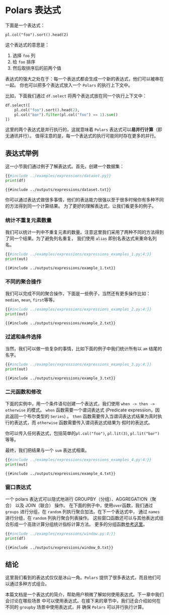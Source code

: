 # Polars 表达式

下面是一个表达式：

`pl.col("foo").sort().head(2)`

这个表达式的意思是：

1. 选择 `foo` 列
1. 给 `foo` 排序
1. 然后取排序后的前两个值

表达式的强大之处在于：每一个表达式都会生成一个新的表达式，他们可以被串在一起。
你也可以把多个表达式放入一个 `Polars` 的执行上下文中。

比如，下面我们通过 `df.select` 将两个表达式放在同一个执行上下文中：

```python
df.select([
    pl.col("foo").sort().head(2),
    pl.col("bar").filter(pl.col("foo") == 1).sum()
])
```

这里的两个表达式是并行执行的，这就意味着 `Polars` 表达式可以**易并行计算**（即无通讯并行）。
值得注意的是，每一个表达式的执行可能同时存在更多的并行。

## 表达式举例

这一小节我们通过例子了解表达式。首先，创建一个数据集：

```python
{{#include ../examples/expressions/dataset.py}}
print(df)
```

```text
{{#include ../outputs/expressions/dataset.txt}}
```

你可以通过表达式做很多事情，他们的表达能力很强以至于很多时候你有多种不同的方法得到同一个计算结果。
为了更好的理解表达式，让我们看更多的例子。

### 统计不重复元素数量

我们可以统计一列中不重复元素的数量。注意这里我们采用了两种不同的方法得到了同一个结果。为了避免列名重复，
我们使用 `alias` 即别名表达式来重命名列名。

```python
{{#include ../examples/expressions/expressions_examples_1.py:4:}}
print(out)
```

```text
{{#include ../outputs/expressions/example_1.txt}}
```

### 不同的聚合操作

我们可以完成不同的聚合操作，下面是一些例子，当然还有更多操作比如：`median`, `mean`, `first`等等。

```python
{{#include ../examples/expressions/expressions_examples_2.py:4:}}
print(out)
```

```text
{{#include ../outputs/expressions/example_2.txt}}
```

### 过滤和条件选择

当然，我们可以做一些复杂的事情，比如下面的例子中我们统计所有以 `am` 结尾的名字。

```python
{{#include ../examples/expressions/expressions_examples_3.py:4:}}
print(out)
```

```text
{{#include ../outputs/expressions/example_3.txt}}
```

### 二元函数和修改

下面的实例中，用一个条件语句创建一个表达式，我们使用 `when -> then -> otherwise` 的模式。
`when` 函数需要一个谓词表达式 (Predicate expression，因此返回一个布尔类型的 `Series`) 。
`then` 函数需要传入当谓词表达式结果为真时执行的表达式，而 `otherwise` 函数需要传入谓词表达式结果为
假时的表达式。

你可以传入任何表达式，包括简单的`pl.col("foo")`, `pl.lit(3)`, `pl.lit("bar")`等等。

最终，我们把结果与一个 `sum` 表达式相乘。

```python
{{#include ../examples/expressions/expressions_examples_4.py:4:}}
print(out)
```

```text
{{#include ../outputs/expressions/example_4.txt}}
```

### 窗口表达式

一个 polars 表达式可以隐式地进行 GROUPBY（分组）、AGGREGATION（聚合） 以及 JOIN（联合） 操作。
在下面的例子中，使用`over`函数，我们通过 `groups` 进行分组，在 `random` 列执行聚合加法。在下一个表达式中，
通过 `names` 进行分组，在 `random` 列执行聚合列表操作。
这些窗口函数还可以与其他表达式组合形成一个高效计算分组统计指标计算方法。
更多的分组函数[参考这里](POLARS_PY_REF_GUIDE/expression.html#aggregation)。

```python
{{#include ../examples/expressions/window.py:4:}}
print(df)
```

```text
{{#include ../outputs/expressions/window_0.txt}}
```

## 结论

这里我们看到的表达式仅仅是冰山一角。`Polars` 提供了很多表达式，而且他们可以通过多种方式组合。

本篇文档是一个表达式的简介，帮助用户稍微了解如何使用表达式。下一章中我们会讨论在哪些场景
中可以使用表达式。在接下来的章节中，我们还会介绍如何在不同的 `groupby` 场景中使用表达式，并
确保 `Polars` 可以并行执行计算。

